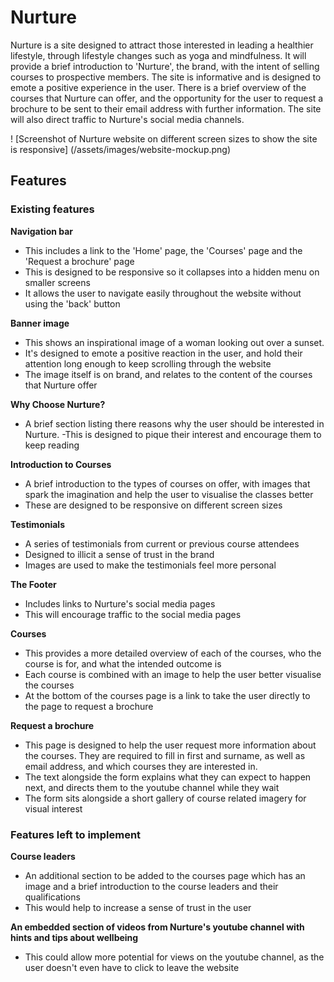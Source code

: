 # Nurture

Nurture is a site designed to attract those interested in leading a healthier lifestyle, through lifestyle changes such as yoga and mindfulness. It will provide a brief introduction to 'Nurture', the brand, with the intent of selling courses to prospective members. The site is informative and is designed to emote a positive experience in the user. There is a brief overview of the courses that Nurture can offer, and the opportunity for the user to request a brochure to be sent to their email address with further information. The site will also direct traffic to Nurture's social media channels.

! [Screenshot of Nurture website on different screen sizes to show the site is responsive] (/assets/images/website-mockup.png)

## Features

### Existing features

**Navigation bar**

- This includes a link to the 'Home' page, the 'Courses' page and the 'Request a brochure' page
 - This is designed to be responsive so it collapses into a hidden menu on smaller screens
 - It allows the user to navigate easily throughout the website without using the 'back' button

**Banner image**

 - This shows an inspirational image of a woman looking out over a sunset. 
 - It's designed to emote a positive reaction in the user, and hold their attention long enough to keep scrolling through the website
 - The image itself is on brand, and relates to the content of the courses that Nurture offer

**Why Choose Nurture?**

 - A brief section listing there reasons why the user should be interested in Nurture.
 -This is designed to pique their interest and encourage them to keep reading

**Introduction to Courses**

  - A brief introduction to the types of courses on offer, with images that spark the imagination and help the user to visualise the classes better
 - These are designed to be responsive on different screen sizes

**Testimonials**

  - A series of testimonials from current or previous course attendees
  - Designed to illicit a sense of trust in the brand
  - Images are used to make the testimonials feel more personal

**The Footer**

 - Includes links to Nurture's social media pages
 - This will encourage traffic to the social media pages

**Courses**

 - This provides a more detailed overview of each of the courses, who the course is for, and what the intended outcome is
 - Each course is combined with an image to help the user better visualise the courses
 - At the bottom of the courses page is a link to take the user directly to the page to request a brochure
 
**Request a brochure**

 - This page is designed to help the user request more information about the courses. They are required to fill in first and surname, as well as email address, and which courses they are interested in.
 - The text alongside the form explains what they can expect to happen next, and directs them to the youtube channel while they wait
 - The form sits alongside a short gallery of course related imagery for visual interest

 ### Features left to implement

 **Course leaders**
 
  - An additional section to be added to the courses page which has an image and a brief introduction to the course leaders and their qualifications
  - This would help to increase a sense of trust in the user

**An embedded section of videos from Nurture's youtube channel with hints and tips about wellbeing**

 - This could allow more potential for views on the youtube channel, as the user doesn't even have to click to leave the website

 


 
 